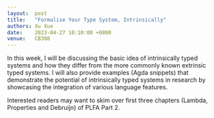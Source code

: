 ```yaml
--- 
layout:  post 
title:   "Formalise Your Type System, Intrinsically"
authors: Xu Xue
date:    2023-04-27 10:10:00 +0800
venue:   CB308
--- 
```


In this week, I will be discussing the basic idea of intrinsically typed systems and how they differ from the more commonly known extrinsic typed systems. I will also provide examples (Agda snippets) that demonstrate the potential of intrinsically typed systems in research by showcasing the integration of various language features.

Interested readers may want to skim over first three chapters (Lambda, Properties and Debruijn) of PLFA Part 2.
